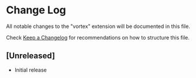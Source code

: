 # Change Log
All notable changes to the "vortex" extension will be documented in this file.

Check [Keep a Changelog](http://keepachangelog.com/) for recommendations on how to structure this file.

## [Unreleased]
- Initial release